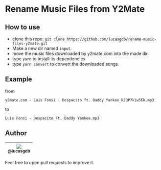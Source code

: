 # Rename Music Files from Y2Mate

## How to use

-  clone this repo: `git clone https://github.com/lucasgdb/rename-music-files-y2mate.git`
-  Make a new dir named `input`.
-  move the music files downloaded by y2mate.com into the made dir.
-  type `yarn` to install its dependencies.
-  type `yarn convert` to convert the downloaded songs.

## Example

from

`y2mate.com - Luis Fonsi - Despacito ft. Daddy Yankee_kJQP7kiw5Fk.mp3`

to

`Luis Fonsi - Despacito Ft. Daddy Yankee.mp3`

## Author

| [<img src="https://avatars3.githubusercontent.com/u/13838273?s=115&u=ebbd853c5f90c7be064e2ee643df722676e5d13e&v=4"><br><sub>@lucasgdb</sub>](https://github.com/lucasgdb) |
| :----------------------------------------------------------------------------------------------------------------------------: |


Feel free to open pull requests to improve it.
